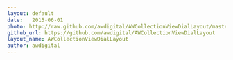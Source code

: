 ```yaml
---
layout: default
date:   2015-06-01
photo: http://raw.github.com/awdigital/AWCollectionViewDialLayout/master/AWCollectionViewDialLayoutDemo/awcollectionviewdiallayout_1.jpg
github_url: https://github.com/awdigital/AWCollectionViewDialLayout
layout_name: AWCollectionViewDialLayout
author: awdigital
---
```

